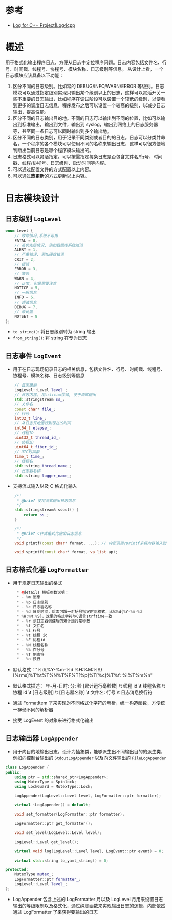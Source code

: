 # 参考
- [Log for C++ Project|Log4cpp](http://log4cpp.sourceforge.net)
# 概述
用于格式化输出程序日志，方便从日志中定位程序问题。日志内容包括文件名、行号、时间戳、线程号、协程号、模块名称、日志级别等信息。
从设计上看，一个日志模块应该具备以下功能：
1. 区分不同的日志级别。比如常的 DEBUG/INFO/WARN/ERROR 等级别。日志模块可以通过指定级别实现只输出某个级别以上的日志，这样可以灵活开关一些不重要的日志输出，比如程序在调试阶段可以设置一个较低的级别，以便看到更多的调度日志信息，程序发布之后可以设置一个较高的级别，以减少日志输出，提高性能。
2. 区分不同的日志输出目的地。不同的日志可以输出到不同的位置，比如可以输出到标准输出，输出到文件，输出到 syslog，输出到网络上的日志服务器等，甚至同一条日志可以同时输出到多个输出地。
3. 区分不同的日志类别，用于记录不同类别或者目的的日志。日志可以分类并命名，一个程序的各个模块可以使用不同的名称来输出日志，这样可以很方便地判断出当前日志是哪个程序模块输出的。
4. 日志格式可以灵活指定。可以按需指定每条日志是否包含文件名/行号、时间戳、线程/协程号、日志级别、启动时间等内容。
5. 可以通过配置文件的方式配置以上内容。
6. 可以通过**热更新**的方式更新以上内容。
# 日志模块设计
## 日志级别 `LogLevel`
```cpp
enum Level {
    // 致命情况,系统不可用
    FATAL = 0,
    // 高优先级情况, 例如数据库系统崩溃
    ALERT = 1,
    // 严重错误, 例如硬盘错误
    CRIT = 2,
    // 错误
    ERROR = 3,
    // 警告
    WARN = 4,
    // 正常, 但是需要注意
    NOTICE = 5,
    // 一般信息
    INFO = 6,
    // 调试信息
    DEBUG = 7,
    // 未设置
    NOTSET = 8
};
```

- `to_string()`: 将日志级别转为 string 输出
- `from_string()`: 将 string 在专为日志

## 日志事件 `LogEvent`
- 用于在日志现场记录日志的相关信息，包括文件名、行号、时间戳、线程号、协程号、模块名称、日志级别等信息
```cpp
    // 日志级别
    LogLevel::Level level_;
    // 日志内容, 用sstream存储, 便于流式输出
    std::stringstream ss_;
    // 文件名
    const char* file_;
    // 行号
    int32_t line_;
    // 从日志开始运行到现在的时间
    int64_t elapse_;
    // 线程ID
    uint32_t thread_id_;
    // 协程ID
    uint64_t fiber_id_;
    // UTC时间戳
    time_t time_;
    // 线程名
    std::string thread_name_;
    // 日志器名称
    std::string logger_name_;
```

- 支持流式输入以及 C 格式化输入
```cpp
    /*!
     * @brief 使用流式输出日志信息
     */
    std::stringstream& ssout() {
        return ss_;
    }

    /*!
     * @brief C样式格式化输出日志信息
     */
    void printf(const char* format, ...); // 内部调用vprintf来将内容输入到ss_

    void vprintf(const char* format, va_list ap);
```

## 日志格式化器 `LogFormatter`
- 用于规定日志输出的格式
```cpp
     * @details 模板参数说明：
     * - %m 消息
     * - %p 日志级别
     * - %c 日志器名称
     * - %d 日期时间，后面可跟一对括号指定时间格式，比如%d{%Y-%m-%d
     * %H:%M:%S}，这里的格式字符与C语言strftime一致
     * - %r 该日志器创建后的累计运行毫秒数
     * - %f 文件名
     * - %l 行号
     * - %t 线程 id
     * - %F 协程id
     * - %N 线程名称
     * - %% 百分号
     * - %T 制表符
     * - %n 换行
```

- 默认格式："%d{%Y-%m-%d %H:%M:%S} [%rms]%T%t%T%N%T%F%T[%p]%T[%c]%T%f: %l%T%m%n"
- 默认格式描述： 年-月-日时: 分: 秒 [累计运行毫秒数] \t 线程 id \t 线程名称 \t 协程 id \t [日志级别] \t [日志器名称] \t 文件名: 行号 \t 日志消息换行符

- 通过 FormatItem 了来实现对不同格式化字符的解析，统一构造函数，方便统一存储不同的解析器
- 接受 LogEvent 的对象来进行格式化输出

## 日志输出器 `LogAppender`
- 用于向目的地输出日志，设计为抽象类，能够派生出不同输出目的的派生类，例如向控制台输出的 `StdoutLogAppender` 以及向文件输出的 `FileLogAppender`
```cpp
class LogAppender {
public:
    using ptr = std::shared_ptr<LogAppender>;
    using MutexType = Spinlock;
    using LockGuard = MutexType::Lock;

    LogAppender(LogLevel::Level level, LogFormatter::ptr formatter);

    virtual ~LogAppender() = default;

    void set_formatter(LogFormatter::ptr formatter);

    LogFormatter::ptr get_formatter();

    void set_level(LogLevel::Level level);

    LogLevel::Level get_level();

    virtual void log(LogLevel::Level level, LogEvent::ptr event) = 0;

    virtual std::string to_yaml_string() = 0;

protected:
    MutexType mutex_;
    LogFormatter::ptr formatter_;
    LogLevel::Level level_;
};
```

- LogAppender 包含上述的 LogFormatter 月以及 LogLevel 月用来设置日志输出的等级限制以及格式化，通过纯虚函数来实现输出日志的逻辑，内部依然通过 LogFormatter 了来获得要输出的日志

